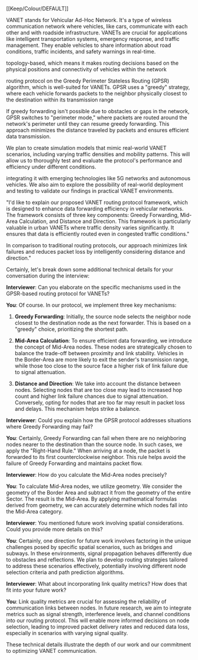 [[Keep/Colour/DEFAULT]] 

VANET stands for Vehicular Ad-Hoc Network. It's a type of wireless communication network where vehicles, like cars, communicate with each other and with roadside infrastructure. VANETs are crucial for applications like intelligent transportation systems, emergency response, and traffic management. They enable vehicles to share information about road conditions, traffic incidents, and safety warnings in real-time.


 topology-based, which means it makes routing decisions based on the physical positions and connectivity of vehicles within the network


 routing protocol on the Greedy Perimeter Stateless Routing (GPSR) algorithm, which is well-suited for VANETs. GPSR uses a "greedy" strategy, where each vehicle forwards packets to the neighbor physically closest to the destination within its transmission range


If greedy forwarding isn't possible due to obstacles or gaps in the network, GPSR switches to "perimeter mode," where packets are routed around the network's perimeter until they can resume greedy forwarding. This approach minimizes the distance traveled by packets and ensures efficient data transmission.

We plan to create simulation models that mimic real-world VANET scenarios, including varying traffic densities and mobility patterns. This will allow us to thoroughly test and evaluate the protocol's performance and efficiency under different conditions.


 integrating it with emerging technologies like 5G networks and autonomous vehicles. We also aim to explore the possibility of real-world deployment and testing to validate our findings in practical VANET environments.

"I'd like to explain our proposed VANET routing protocol framework, which is designed to enhance data forwarding efficiency in vehicular networks. The framework consists of three key components: Greedy Forwarding, Mid-Area Calculation, and Distance and Direction.
This framework is particularly valuable in urban VANETs where traffic density varies significantly. It ensures that data is efficiently routed even in congested traffic conditions."

In comparison to traditional routing protocols, our approach minimizes link failures and reduces packet loss by intelligently considering distance and direction."


Certainly, let's break down some additional technical details for your conversation during the interview:

**Interviewer**: Can you elaborate on the specific mechanisms used in the GPSR-based routing protocol for VANETs?

**You**: Of course. In our protocol, we implement three key mechanisms:

1. **Greedy Forwarding**: Initially, the source node selects the neighbor node closest to the destination node as the next forwarder. This is based on a "greedy" choice, prioritizing the shortest path.

2. **Mid-Area Calculation**: To ensure efficient data forwarding, we introduce the concept of Mid-Area nodes. These nodes are strategically chosen to balance the trade-off between proximity and link stability. Vehicles in the Border-Area are more likely to exit the sender's transmission range, while those too close to the source face a higher risk of link failure due to signal attenuation.

3. **Distance and Direction**: We take into account the distance between nodes. Selecting nodes that are too close may lead to increased hop count and higher link failure chances due to signal attenuation. Conversely, opting for nodes that are too far may result in packet loss and delays. This mechanism helps strike a balance.

**Interviewer**: Could you explain how the GPSR protocol addresses situations where Greedy Forwarding may fail?

**You**: Certainly, Greedy Forwarding can fail when there are no neighboring nodes nearer to the destination than the source node. In such cases, we apply the "Right-Hand Rule." When arriving at a node, the packet is forwarded to its first counterclockwise neighbor. This rule helps avoid the failure of Greedy Forwarding and maintains packet flow.

**Interviewer**: How do you calculate the Mid-Area nodes precisely?

**You**: To calculate Mid-Area nodes, we utilize geometry. We consider the geometry of the Border Area and subtract it from the geometry of the entire Sector. The result is the Mid-Area. By applying mathematical formulas derived from geometry, we can accurately determine which nodes fall into the Mid-Area category.

**Interviewer**: You mentioned future work involving spatial considerations. Could you provide more details on this?

**You**: Certainly, one direction for future work involves factoring in the unique challenges posed by specific spatial scenarios, such as bridges and subways. In these environments, signal propagation behaves differently due to obstacles and reflections. We plan to develop routing strategies tailored to address these scenarios effectively, potentially involving different node selection criteria and path prediction algorithms.

**Interviewer**: What about incorporating link quality metrics? How does that fit into your future work?

**You**: Link quality metrics are crucial for assessing the reliability of communication links between nodes. In future research, we aim to integrate metrics such as signal strength, interference levels, and channel conditions into our routing protocol. This will enable more informed decisions on node selection, leading to improved packet delivery rates and reduced data loss, especially in scenarios with varying signal quality.

These technical details illustrate the depth of our work and our commitment to optimizing VANET communication.

